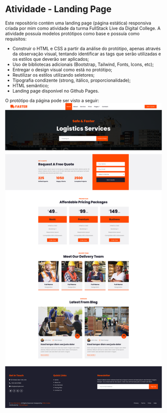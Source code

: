 # Atividade - Landing Page

Este repositório contém uma landing page (página estática) responsiva criada por mim como atividade da turma FullStack Live da Digital College. A atividade possuía modelos protótipos como base e possuía como requisitos:

* Construir o HTML e CSS a partir da análise do protótipo, apenas através da observação visual, tentando identificar as tags que serão utilizadas e os estilos que deverão ser aplicados;
* Uso de bibliotecas adicionais (Bootstrap, Tailwind, Fonts, Icons, etc);
* Entregar o design visual como está no protótipo;
* Reutilizar os estilos utilizando seletores;
* Tipografia condizente (strong, itálico, proporcionalidade);
* HTML semântico;
* Landing page disponível no Github Pages.

O protótipo da página pode ser visto a seguir:
![Prototipo Landing Page](landing-page-07-prototipo.png)